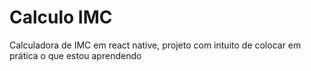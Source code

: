 # Calculo IMC
 Calculadora de IMC em react native, projeto com intuito de colocar em prática o que estou aprendendo
